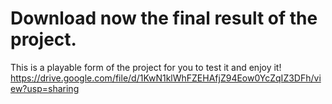 # Download now the final result of the project.
This is a playable form of the project for you to test it and enjoy it!
https://drive.google.com/file/d/1KwN1klWhFZEHAfjZ94Eow0YcZqIZ3DFh/view?usp=sharing
